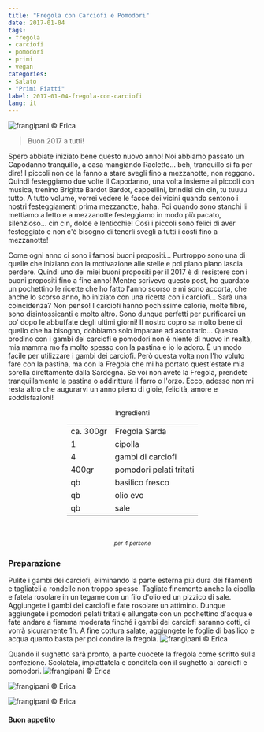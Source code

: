 ```yaml
---
title: "Fregola con Carciofi e Pomodori"
date: 2017-01-04
tags:
- fregola
- carciofi
- pomodori
- primi
- vegan
categories:
- Salato
- "Primi Piatti"
label: 2017-01-04-fregola-con-carciofi
lang: it
---
```

![](header.jpg "frangipani © Erica")

> Buon 2017 a tutti!

Spero abbiate iniziato bene questo nuovo anno! Noi abbiamo passato un Capodanno tranquillo, a casa mangiando Raclette... beh, tranquillo si fa per dire! I piccoli non ce la fanno a stare svegli fino a mezzanotte, non reggono. Quindi festeggiamo due volte il Capodanno, una volta insieme ai piccoli con musica, trenino Brigitte Bardot Bardot, cappellini, brindisi cin cin, tu tuuuu tutto. A tutto volume, vorrei vedere le facce dei vicini quando sentono i nostri festeggiamenti prima mezzanotte, haha. Poi quando sono stanchi li mettiamo a letto e a mezzanotte festeggiamo in modo più pacato, silenzioso... cin cin, dolce e lenticchie! Così i piccoli sono felici di aver festeggiato e non c'è bisogno di tenerli svegli a tutti i costi fino a mezzanotte! 

Come ogni anno ci sono i famosi buoni propositi... Purtroppo sono una di quelle che iniziano con la motivazione alle stelle e poi piano piano lascia perdere. Quindi uno dei miei buoni propositi per il 2017 è di resistere con i buoni propositi fino a fine anno! Mentre scrivevo questo post, ho guardato un pochettino le ricette che ho fatto l'anno scorso e mi sono accorta, che anche lo scorso anno, ho iniziato con una ricetta con i carciofi... Sarà una coincidenza? Non penso! I carciofi hanno pochissime calorie, molte fibre, sono disintossicanti e molto altro. Sono dunque perfetti per purificarci un po' dopo le abbuffate degli ultimi giorni! Il nostro copro sa molto bene di quello che ha bisogno, dobbiamo solo imparare ad ascoltarlo... Questo brodino con i gambi dei carciofi e pomodori non è niente di nuovo in realtà, mia mamma mo fa molto spesso con la pastina e io lo adoro. È un modo facile per utilizzare i gambi dei carciofi. Però questa volta non l'ho voluto fare con la pastina, ma con la Fregola che mi ha portato quest'estate mia sorella direttamente dalla Sardegna. Se voi non avete la Fregola, prendete tranquillamente la pastina o addirittura il farro o l'orzo. Ecco, adesso non mi resta altro che augurarvi un anno pieno di gioie, felicità, amore e soddisfazioni!

<div id="wrapper" style="text-align: center">
  <div id="yourdiv" style="display: inline-block;">
    <div class="ingredients">
      <div class="ingredients-title">Ingredienti</div>
      <table>
        <tbody>
          <tr>
            <td>ca. 300gr</td>
            <td>Fregola Sarda</td>
          </tr>
          <tr>
            <td>1</td>
            <td>cipolla</td>
          </tr>
          <tr>
            <td>4</td>
            <td>gambi di carciofi</td>
          </tr>
          <tr>
            <td>400gr</td>
            <td>pomodori pelati tritati</td>
          </tr>
          <tr>
            <td>qb</td>
            <td>basilico fresco</td>
          </tr>
          <tr>
            <td>qb</td>
            <td>olio evo</td>
          </tr>
          <tr>
            <td>qb</td>
            <td>sale</td>
          </tr>
        </tbody>
      </table>
      <br></br>
      <i class="pull-right" style="font-size: 80%;">per 4 persone</i>
    </div>
  </div>
</div>


<h3>
  <font color="grey">
    <i class="fa-solid fa-gears"></i>
  </font> Preparazione
</h3>

Pulite i gambi dei carciofi, eliminando la parte esterna più dura dei filamenti e tagliateli a rondelle non troppo spesse. Tagliate finemente anche la cipolla e fatela rosolare in un tegame con un filo d'olio ed un pizzico di sale. Aggiungete i gambi dei carciofi e fate rosolare un attimino. Dunque aggiungete i pomodori pelati tritati e allungate con un pochettino d'acqua e fate andare a fiamma moderata finché i gambi dei carciofi saranno cotti, ci vorrà sicuramente 1h. A fine cottura salate, aggiungete le foglie di basilico e acqua quanto basta per poi condire la fregola.
![](sughetto.jpg "frangipani © Erica")

Quando il sughetto sarà pronto, a parte cuocete la fregola come scritto sulla confezione. Scolatela, impiattatela e conditela con il sughetto ai carciofi e pomodori.
![](risultato1.jpg "frangipani © Erica")

![](risultato2.jpg "frangipani © Erica")

![](risultato3.jpg "frangipani © Erica")

<h4>Buon appetito
  <font color="red">
    <i class="fa-regular fa-face-smile"></i>
  </font>
</h4>
